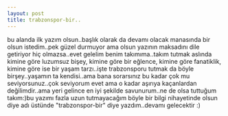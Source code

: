 ```yaml
---
layout: post
title: trabzonspor-bir..
---
```


bu alanda ilk yazım olsun..başlık olarak da devamı olacak manasında bir olsun istedim..pek güzel durmuyor ama olsun yazının maksadını dile getiriyor hiç olmazsa..evet gelelim benim takımıma..takım tutmak aslında kimine göre luzumsuz bişey, kimine göre bir eğlence, kimine göre fanatiklik, kimine göre ise bir yaşam tarzı..işte trabzonsporu tutmak da böyle birşey..yaşamın ta kendisi..ama bana sorarsınız bu kadar çok mu seviyorsunuz..çok seviyorum evet ama o kadar aşırıya kaçanlardan değilimdir..ama yeri gelince en iyi şekilde savunurum..ne de olsa tuttuğum takım:)bu yazımı fazla uzun tutmayacağım böyle bir bilgi nihayetinde olsun diye adı üstünde "trabzonspor-bir" diye yazdım..devamı gelecektir :)
